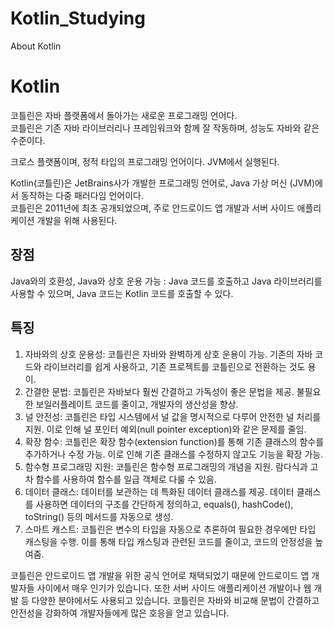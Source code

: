 # Kotlin_Studying
About Kotlin




# Kotlin
  코틀린은 자바 플랫폼에서 돌아가는 새로운 프로그래밍 언어다.   
  코틀린은 기존 자바 라이브러리나 프레임워크와 함께 잘 작동하며, 성능도 자바와 같은 수준이다.  
    
  크로스 플랫폼이며, 정적 타입의 프로그래밍 언어이다. JVM에서 실행된다. 

  Kotlin(코틀린)은 JetBrains사가 개발한 프로그래밍 언어로, Java 가상 머신 (JVM)에서 동작하는 다중 패러다임 언어이다.  
  코틀린은 2011년에 최초 공개되었으며, 주로 안드로이드 앱 개발과 서버 사이드 애플리케이션 개발을 위해 사용된다.  
  

## 장점
  Java와의 호환성, Java와 상호 운용 가능 : Java 코드를 호출하고 Java 라이브러리를 사용할 수 있으며, Java 코드는 Kotlin 코드를 호출할 수 있다.  



## 특징
  1. 자바와의 상호 운용성: 코틀린은 자바와 완벽하게 상호 운용이 가능. 기존의 자바 코드와 라이브러리를 쉽게 사용하고, 기존 프로젝트를 코틀린으로 전환하는 것도 용이.  
  2. 간결한 문법: 코틀린은 자바보다 훨씬 간결하고 가독성이 좋은 문법을 제공. 불필요한 보일러플레이트 코드를 줄이고, 개발자의 생산성을 향상.  
  3. 널 안전성: 코틀린은 타입 시스템에서 널 값을 명시적으로 다루어 안전한 널 처리를 지원. 이로 인해 널 포인터 예외(null pointer exception)와 같은 문제를 줄임.  
  4. 확장 함수: 코틀린은 확장 함수(extension function)를 통해 기존 클래스의 함수를 추가하거나 수정 가능. 이로 인해 기존 클래스를 수정하지 않고도 기능을 확장 가능.  
  5. 함수형 프로그래밍 지원: 코틀린은 함수형 프로그래밍의 개념을 지원. 람다식과 고차 함수를 사용하여 함수를 일급 객체로 다룰 수 있음.   
  6. 데이터 클래스: 데이터를 보관하는 데 특화된 데이터 클래스를 제공. 데이터 클래스를 사용하면 데이터의 구조를 간단하게 정의하고, equals(), hashCode(), toString() 등의 메서드를 자동으로 생성.   
  7. 스마트 캐스트: 코틀린은 변수의 타입을 자동으로 추론하여 필요한 경우에만 타입 캐스팅을 수행. 이를 통해 타입 캐스팅과 관련된 코드를 줄이고, 코드의 안정성을 높여줌.   


  



코틀린은 안드로이드 앱 개발을 위한 공식 언어로 채택되었기 때문에 안드로이드 앱 개발자들 사이에서 매우 인기가 있습니다. 또한 서버 사이드 애플리케이션 개발이나 웹 개발 등 다양한 분야에서도 사용되고 있습니다. 코틀린은 자바와 비교해 문법이 간결하고 안전성을 강화하여 개발자들에게 많은 호응을 얻고 있습니다.
